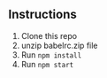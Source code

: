 ## Instructions

1.  Clone this repo
2.  unzip babelrc.zip file
3.  Run `npm install`
3.  Run `npm start`

